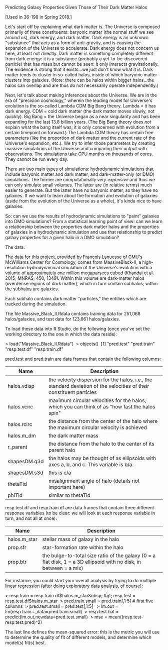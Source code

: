 
Predicting Galaxy Properties Given Those of Their Dark Matter Halos

[Used in 36-198 in Spring 2018.]

Let's start off by explaining what dark matter is. The Universe is composed 
primarily of three constituents: baryonic matter (the normal stuff we see
around us), dark energy, and dark matter. Dark energy is an unknown "substance"
that acts as a form of anti-gravity, and is causing the expansion of the 
Universe to accelerate. Dark energy does not concern us here, at least not
directly. Dark matter is something completely different from dark energy: it
is a substance (probably a yet-to-be-discovered particle) that has mass but 
cannot be seen: it only interacts gravitationally. The evidence is strong that 
it exists...we just don't know what it is. Dark matter tends to cluster in
so-called halos, inside of which baryonic matter clusters into galaxies.
(Note: there can be halos within bigger halos...the halos can overlap and
are thus do not necessarily operate independently.)

Next, let's talk about making inferences about the Universe. We are in the
era of "precision cosmology," wherein the leading model for Universe's 
evolution is the so-called Lambda CDM Big Bang theory. Lambda = it has dark
energy. CDM = cold dark matter (the dark matter moves slowly, not quickly).
Big Bang = the Universe began as a near singularity and has been expanding 
for the last 13.8 billion years. (The Big Bang theory does *not* explain what
the bang itself was; it is only concerned with evolution from a certain 
timepoint on forward.) The Lambda CDM theory has certain free parameters
(like the proportion of dark matter and the current rate of the Universe's
expansion, etc.). We try to infer those parameters by creating massive
simulations of the Universe and comparing their output with observations.
The simulations take CPU months on thousands of cores. They cannot be run
every day.

There are two main types of simulations: hydrodynamic simulations that include
baryonic matter and dark matter, and dark-matter-only (or DMO) simulations.
The former are computationally *very expensive* and thus we can only simulate 
small volumes. The latter are (in relative terms) much easier to generate.
But the latter have no baryonic matter, so they have no galaxies. If we want
to learn about the formation and evolution of galaxies (aside from the
evolution of the Universe as a whole), it's kinda nice to have galaxies.

So: can we use the results of hydrodynamic simulations to "paint" galaxies
into DMO simulations? From a statistical learning point of view: can we learn 
a relationship between the properties dark matter halos and the properties
of galaxies in a hydrodynamic simulation and use that relationship to 
predict galaxy properties for a given halo in a DMO simulation?

The data:

The data for this project, provided by Francois Lanuesse of CMU's 
McWilliams Center for Cosmology, comes from MassiveBlack-II, a 
high-resolution hydrodynamical simulation of the Universe's evolution 
with a volume of approximately one million megaparsecs cubed 
(Khandai et al. 2015; MNRAS, 450, 1349). Within this volume are 
dark-matter halos (overdense regions of dark matter), which in 
turn contain subhalos; within the subhalos are galaxies.

Each subhalo contains dark matter "particles," the entities which are 
tracked during the simulation.

The file Massive_Black_II.Rdata contains training data for
251,068 halos/galaxies, and test data for 123,661 halos/galaxies.

To load these data into R Studio, do the following (once you've set the working
directory to the one in which the data reside):

&gt; load("Massive_Black_II.Rdata")&nbsp;
&gt; objects()&nbsp;
[1] "pred.test"    "pred.train"   "resp.test.df"   "resp.train.df"

pred.test and pred.train are data frames that contain the following columns:

| Name | Description |
| ---- | ----------- |
| halos.vdisp | the velocity dispersion for the halos, i.e., the standard deviation of the velocities of their constituent particles |
| halos.vcirc | maximum circular velocities for the halos, which you can think of as "how fast the halos spin" |
| halos.rcirc | the distance from the center of the halo where the maximum circular velocity is achieved |
| halos.m_dm | the dark matter mass |
| r_parent | the distance from the halo to the center of its parent halo |
| shapesDM.q3d | the halos may be thought of as ellipsoids with axes a, b, and c. This variable is b/a. |
| shapesDM.s3d | this is c/a |
| thetaTid | misalignment angle of halo (details not important here) |
| phiTid | similar to thetaTid |

resp.test.df and resp.train.df are data frames that contain three different
response variables (to be clear: we will look at each response variable in
turn, and not all at once):

| Name | Description |
| ---- | ----------- |
| halos.m_star | stellar mass of galaxy in the halo |
| prop.sfr     | star-formation rate within the halo |
| prop.btr     | the bulge-to-total size ratio of the galaxy (0 = a flat disk, 1 = a 3D ellipsoid with no disk, in between = a mix) |

For instance, you could start your overall analysis by trying to do 
multiple linear regression (after doing exploratory data analysis, of course):

&gt; resp.train       = resp.train.df$halos.m_star&nbsp;
&gt; resp.test        = resp.test.df$halos.m_star&nbsp;
&gt; pred.train.small = pred.train[,1:5]  # first five columns&nbsp;
&gt; pred.test.small  = pred.test[,1:5] &nbsp;
&gt; lm.out           = lm(resp.train~.,data=pred.train.small)&nbsp;
&gt; resp.test.hat    = predict(lm.out,newdata=pred.test.small)&nbsp;
&gt; mse              = mean((resp.test-resp.test.pred)^2)

The last line defines the mean-squared error: this is the metric you will use
to determine the quality of fit of different models, and determine which 
model(s) fit(s) best.

